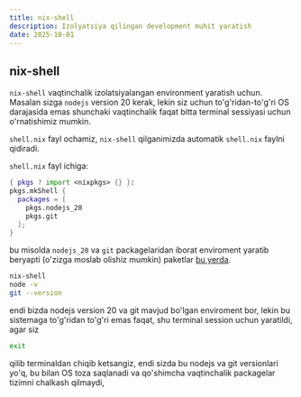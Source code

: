 ```yaml
---
title: nix-shell
description: Izolyatsiya qilingan development muhit yaratish
date: 2025-10-01
---
```


## nix-shell

<div class="my-md-content">

`nix-shell` vaqtinchalik izolatsiyalangan environment yaratish uchun. Masalan sizga `nodejs` version 20 kerak, lekin siz uchun to'g'ridan-to'g'ri OS darajasida emas shunchaki vaqtinchalik faqat bitta terminal sessiyasi uchun o'rnatishimiz mumkin.

`shell.nix` fayl ochamiz, `nix-shell` qilganimizda automatik `shell.nix` faylni qidiradi.

`shell.nix` fayl ichiga:

```nix
{ pkgs ? import <nixpkgs> {} }:
pkgs.mkShell {
  packages = [
    pkgs.nodejs_20
    pkgs.git
  ];
}
```

bu misolda `nodejs_20` va `git` packagelaridan iborat enviroment yaratib beryapti (o'zizga moslab olishiz mumkin) paketlar <a class="link" target="_blank" href="https://search.nixos.org/packages">bu yerda</a>.

```bash
nix-shell
node -v
git --version
```

endi bizda nodejs version 20 va git mavjud bo'lgan enviroment bor, lekin bu sistemaga to'g'ridan to'g'ri emas faqat, shu terminal session uchun yaratildi, agar siz

```bash
exit
```

qilib terminaldan chiqib ketsangiz, endi sizda bu nodejs va git versionlari yo'q, bu bilan OS toza saqlanadi va qo'shimcha vaqtinchalik packagelar tizimni chalkash qilmaydi,

</div>
